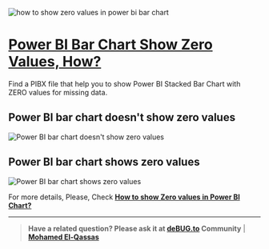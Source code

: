 ![how to show zero values in power bi bar chart](https://user-images.githubusercontent.com/49816567/157813424-db368673-ec27-42e0-ab76-3b5c99c35e4a.png)


# [Power BI Bar Chart Show Zero Values, How?](https://devoworx.net/power-bi-custom-sort-order-bar-chart/)

Find a PIBX file that help you to show Power BI Stacked Bar Chart with ZERO values for missing data.

## Power BI bar chart doesn't show zero values
![Power BI bar chart doesn't show zero values](https://devoworx.net/wp-content/uploads/2022/03/Power-BI-bar-chart-dont-show-zero-values.png)

## Power BI bar chart shows zero values
![Power BI bar chart shows zero values](https://devoworx.net/wp-content/uploads/2022/03/show-Zero-values-in-Power-BI-Chart.png)

  
For more details, Please, Check **[How to show Zero values in Power BI Chart?](https://devoworx.net/power-bi-custom-sort-order-bar-chart/)**


--------------
> **Have a related question? Please ask it at [deBUG.to](https://deBUG.to) Community** | **[Mohamed El-Qassas](https://devoworx.com)**
